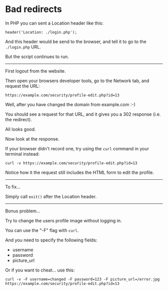 
# Bad redirects

In PHP you can sent a Location header like this:

	header('Location: ./login.php');

And this header would be send to the browser, and tell it to go to the `./login.php` URL.

But the script continues to run.

---

First logout from the website.

Then open your browsers developer tools, go to the Network tab, and request the URL:

	https://example.com/security/profile-edit.php?id=13

Well, after you have changed the domain from example.com :-)

You should see a request for that URL, and it gives you a 302 response (i.e. the redirect).

All looks good.

Now look at the response.

If your browser didn't record one, try using the `curl` command in your terminal instead:

	curl -v https://example.com/security/profile-edit.php?id=13

Notice how it the request still includes the HTML form to edit the profile.

---

To fix...

Simply call `exit()` after the Location header.

---

Bonus problem...

Try to change the users profile image without logging in.

You can use the "-F" flag with `curl`.

And you need to specify the following fields:

- username
- password
- picture_url

Or if you want to cheat... use this:

	curl -v -F username=changed -F password=123 -F picture_url=/error.jpg https://example.com/security/profile-edit.php?id=13
